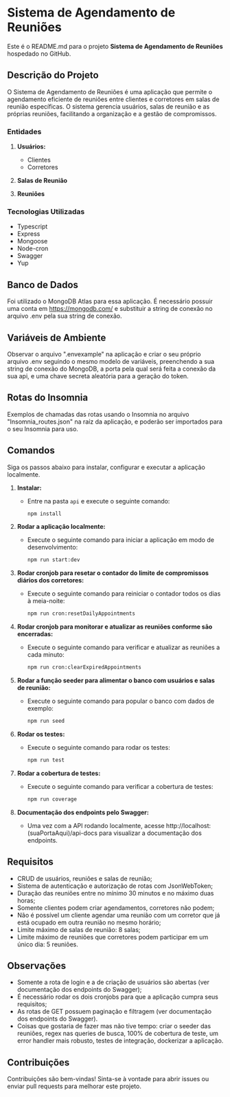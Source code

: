# Sistema de Agendamento de Reuniões

Este é o README.md para o projeto **Sistema de Agendamento de Reuniões** hospedado no GitHub.

## Descrição do Projeto

O Sistema de Agendamento de Reuniões é uma aplicação que permite o agendamento eficiente de reuniões entre clientes e corretores em salas de reunião específicas. O sistema gerencia usuários, salas de reunião e as próprias reuniões, facilitando a organização e a gestão de compromissos.

### Entidades

1. **Usuários:** 
   - Clientes
   - Corretores

2. **Salas de Reunião**
3. **Reuniões**

### Tecnologias Utilizadas

- Typescript
- Express
- Mongoose
- Node-cron
- Swagger
- Yup

## Banco de Dados

Foi utilizado o MongoDB Atlas para essa aplicação. É necessário possuir uma conta em https://mongodb.com/ e substituir a string de conexão no arquivo .env pela sua string de conexão.

## Variáveis de Ambiente

Observar o arquivo ".envexample" na aplicação e criar o seu próprio arquivo .env seguindo o mesmo modelo de variáveis, preenchendo a sua string de conexão do MongoDB, a porta pela qual será feita a conexão da sua api, e uma chave secreta aleatória para a geração do token.

## Rotas do Insomnia

Exemplos de chamadas das rotas usando o Insomnia no arquivo "Insomnia_routes.json" na raíz da aplicação, e poderão ser importados para o seu Insomnia para uso.

## Comandos

Siga os passos abaixo para instalar, configurar e executar a aplicação localmente.

1. **Instalar:**
   - Entre na pasta `api` e execute o seguinte comando:
     ```bash
     npm install
     ```

2. **Rodar a aplicação localmente:**
   - Execute o seguinte comando para iniciar a aplicação em modo de desenvolvimento:
     ```bash
     npm run start:dev
     ```

3. **Rodar cronjob para resetar o contador do limite de compromissos diários dos corretores:**
   - Execute o seguinte comando para reiniciar o contador todos os dias à meia-noite:
     ```bash
     npm run cron:resetDailyAppointments
     ```

4. **Rodar cronjob para monitorar e atualizar as reuniões conforme são encerradas:**
   - Execute o seguinte comando para verificar e atualizar as reuniões a cada minuto:
     ```bash
     npm run cron:clearExpiredAppointments
     ```

5. **Rodar a função seeder para alimentar o banco com usuários e salas de reunião:**
   - Execute o seguinte comando para popular o banco com dados de exemplo:
     ```bash
     npm run seed
     ```

6. **Rodar os testes:**
   - Execute o seguinte comando para rodar os testes:
     ```bash
     npm run test
     ```

7. **Rodar a cobertura de testes:**
   - Execute o seguinte comando para verificar a cobertura de testes:
     ```bash
     npm run coverage
     ```

8. **Documentação dos endpoints pelo Swagger:**
   - Uma vez com a API rodando localmente, acesse http://localhost:(suaPortaAqui)/api-docs para visualizar a documentação dos endpoints.

## Requisitos

- CRUD de usuários, reuniões e salas de reunião;
- Sistema de autenticação e autorização de rotas com JsonWebToken;
- Duração das reuniões entre no mínimo 30 minutos e no máximo duas horas;
- Somente clientes podem criar agendamentos, corretores não podem;
- Não é possível um cliente agendar uma reunião com um corretor que já está ocupado em outra reunião no mesmo horário;
- Limite máximo de salas de reunião: 8 salas;
- Limite máximo de reuniões que corretores podem participar em um único dia: 5 reuniões.

## Observações

- Somente a rota de login e a de criação de usuários são abertas (ver documentação dos endpoints do Swagger);
- É necessário rodar os dois cronjobs para que a aplicação cumpra seus requisitos;
- As rotas de GET possuem paginação e filtragem (ver documentação dos endpoints do Swagger).
- Coisas que gostaria de fazer mas não tive tempo: criar o seeder das reuniões, regex nas queries de busca, 100% de cobertura de teste, um error handler mais robusto, testes de integração, dockerizar a aplicação.

## Contribuições

Contribuições são bem-vindas! Sinta-se à vontade para abrir issues ou enviar pull requests para melhorar este projeto.
